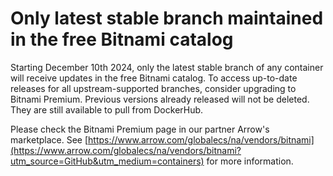 # Only latest stable branch maintained in the free Bitnami catalog

Starting December 10th 2024, only the latest stable branch of any container will receive updates in the free Bitnami catalog. To access up-to-date releases for all upstream-supported branches, consider upgrading to Bitnami Premium. Previous versions already released will not be deleted. They are still available to pull from DockerHub.

Please check the Bitnami Premium page in our partner Arrow's marketplace. See [https://www.arrow.com/globalecs/na/vendors/bitnami](https://www.arrow.com/globalecs/na/vendors/bitnami?utm_source=GitHub&utm_medium=containers) for more information.
